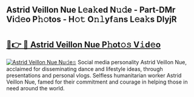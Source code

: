 ## Astrid Veillon Nue L𝚎a𝚔ed N𝚞𝚍e - Part-DMr Vi𝚍𝚎o P𝚑𝚘tos - H𝚘𝚝 O𝚗𝚕yf𝚊ns L𝚎a𝚔s DlyjR

# <h2><a href="http://kf2c9um.oniu.top/?m=Astrid+Veillon+Nue">🔗👉 🔴 Astrid Veillon Nue P𝚑ot𝚘𝚜 V𝚒d𝚎o</a></h2>

[![Astrid Veillon Nue Nu𝚍e𝚜](https://i.imgur.com/0qMVB7G.gif)](http://kf2c9um.oniu.top/?m=Astrid+Veillon+Nue)
Social media personality Astrid Veillon Nue, acclaimed for disseminating dance and lifestyle ideas, through presentations and personal vlogs. Selfless humanitarian worker Astrid Veillon Nue, famed for their commitment and courage in helping those in need around the world.  
